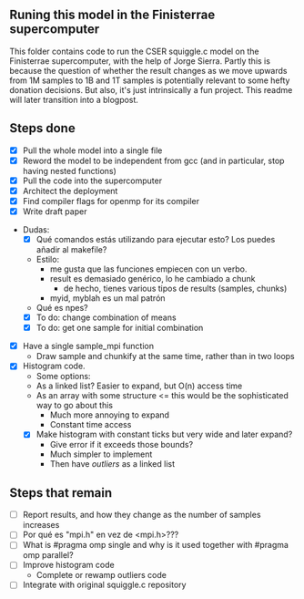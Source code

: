 ## Runing this model in the Finisterrae supercomputer

This folder contains code to run the CSER squiggle.c model on the Finisterrae supercomputer, with the help of Jorge Sierra. Partly this is because the question of whether the result changes as we move upwards from 1M samples to 1B and 1T samples is potentially relevant to some hefty donation decisions. But also, it's just intrinsically a fun project. This readme will later transition into a blogpost.

## Steps done

- [x] Pull the whole model into a single file
- [x] Reword the model to be independent from gcc (and in particular, stop having nested functions)
- [x] Pull the code into the supercomputer
- [x] Architect the deployment
- [x] Find compiler flags for openmp for its compiler
- [x] Write draft paper
- Dudas: 
    - [x] Qué comandos estás utilizando para ejecutar esto? Los puedes añadir al makefile?
    - Estilo: 
      - me gusta que las funciones empiecen con un verbo. 
      - result es demasiado genérico, lo he cambiado a chunk
        - de hecho, tienes various tipos de results (samples, chunks)
      - myid, myblah es un mal patrón
    - Qué es npes?
    - [x] To do: change combination of means
    - [x] To do: get one sample for initial combination
- [x] Have a single sample_mpi function
  - Draw sample and chunkify at the same time, rather than in two loops
- [x] Histogram code.
    - Some options:
    - As a linked list? Easier to expand, but O(n) access time 
    - As an array with some structure <= this would be the sophisticated way to go about this
      - Much more annoying to expand
      - Constant time access
    - [x] Make histogram with constant ticks but very wide and later expand?
      - Give error if it exceeds those bounds?
      - Much simpler to implement
      - Then have *outliers* as a linked list

## Steps that remain

- [ ] Report results, and how they change as the number of samples increases
- [ ] Por qué es "mpi.h" en vez de <mpi.h>???
- [ ] What is #pragma omp single and why is it used together with #pragma omp parallel?
- [ ] Improve histogram code
  - Complete or rewamp outliers code
- [ ] Integrate with original squiggle.c repository
